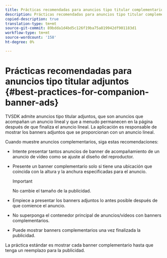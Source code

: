 ```yaml
---
title: Prácticas recomendadas para anuncios tipo titular complementarios
description: Prácticas recomendadas para anuncios tipo titular complementarios
copied-description: true
translation-type: tm+mt
source-git-commit: 89bdda1d4bd5c126f19ba75a819942df901183d1
workflow-type: tm+mt
source-wordcount: '158'
ht-degree: 0%

---
```



# Prácticas recomendadas para anuncios tipo titular adjuntos {#best-practices-for-companion-banner-ads}

TVSDK admite anuncios tipo titular adjuntos, que son anuncios que acompañan un anuncio lineal y que a menudo permanecen en la página después de que finaliza el anuncio lineal. La aplicación es responsable de mostrar los banners adjuntos que se proporcionan con un anuncio lineal.

Cuando muestre anuncios complementarios, siga estas recomendaciones:

* Intente presentar tantos anuncios de banner de acompañamiento de un anuncio de vídeo como se ajuste al diseño del reproductor.
* Presente un banner complementario solo si tiene una ubicación que coincida con la altura y la anchura especificadas para el anuncio.

   >[!IMPORTANT]
   >
   >No cambie el tamaño de la publicidad.

* Empiece a presentar los banners adjuntos lo antes posible después de que comience el anuncio.
* No superponga el contenedor principal de anuncios/vídeos con banners complementarios.
* Puede mostrar banners complementarios una vez finalizada la publicidad.

La práctica estándar es mostrar cada banner complementario hasta que tenga un reemplazo para la publicidad.